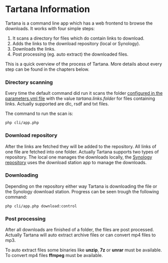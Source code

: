 # Tartana Information

Tartana is a command line app which has a web frontend to browse the downloads. It works with four simple steps:

1. It scans a directory for files which do contain links to download.
2. Adds the links to the download repository (local or Synology).
3. Downloads the links.
4. Post processing (eg. auto extract) the downloaded files.

This is a quick overview of the process of Tartana. More details about every step can be found in the chapters below.

### Directory scanning

Every time the default command did run it scans the folder [configured in the parameters.yml file](configuration.md) with the value *tartana.links.folder* for files containing links. Actually supported are dlc, rsdf and txt files.

The command to run the scan is:

`php cli/app.php`

### Download repository

After the links are fetched they will be added to the repository. All links of one file are fetched into one folder. Actually Tartana supports two types of repository. The local one manages the downloads locally, the [Synology repository](synology.md) uses the download station app to manage the downloads.

### Downloading

Depending on the repository either way Tartana is downloading the file or the Synology download station. Progress can be seen trough the following command:

`php cli/app.php download:control`

### Post processing

After all downloads are finished of a folder, the files are post processed. Actually Tartana will auto extract archive files or can convert mp4 files to mp3.

To auto extract files some binaries like **unzip**, **7z** or **unrar** must be available. To convert mp4 files **ffmpeg** must be available.